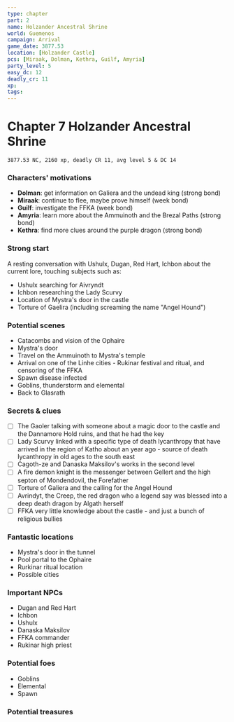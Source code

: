```yaml
---
type: chapter
part: 2
name: Holzander Ancestral Shrine
world: Guemenos
campaign: Arrival
game_date: 3877.53
location: [Holzander Castle]
pcs: [Miraak, Dolman, Kethra, Guilf, Amyria]
party_level: 5
easy_dc: 12
deadly_cr: 11
xp: 
tags: 
---
```


# Chapter 7 Holzander Ancestral Shrine
`3877.53 NC, 2160 xp, deadly CR 11, avg level 5 & DC 14`


### Characters' motivations
- **Dolman**: get information on Galiera and the undead king (strong bond)
- **Miraak**: continue to flee, maybe prove himself (week bond)
- **Guilf**: investigate the FFKA (week bond)
- **Amyria**: learn more about the Ammuinoth and the Brezal Paths (strong bond)
- **Kethra**: find more clues around the purple dragon (strong bond)

### Strong start
A resting conversation with Ushulx, Dugan, Red Hart, Ichbon about the current lore, touching subjects such as:
- Ushulx searching for Aivryndt
- Ichbon researching the Lady Scurvy
- Location of Mystra's door in the castle
- Torture of Gaelira (including screaming the name "Angel Hound")

### Potential scenes
- Catacombs and vision of the Ophaire
- Mystra's door
- Travel on the Ammuinoth to Mystra's temple
- Arrival on one of the Linhe cities - Rukinar festival and ritual, and censoring of the FFKA
- Spawn disease infected
- Goblins, thunderstorm and elemental
- Back to Glasrath

### Secrets & clues
- [ ] The Gaoler talking with someone about a magic door to the castle and the Dannamore Hold ruins, and that he had the key
- [ ] Lady Scurvy linked with a specific type of death lycanthropy that have arrived in the region of Katho about an year ago - source of death lycanthropy in old ages to the south east
- [ ] Cagoth-ze and Danaska Maksilov's works in the second level
- [ ] A fire demon knight is the messenger between Gellert and the high septon of Mondendovil, the Forefather
- [ ] Torture of Galiera and the calling for the Angel Hound
- [ ] Avrindyt, the Creep, the red dragon who a legend say was blessed into a deep death dragon by Algath herself
- [ ] FFKA very little knowledge about the castle - and just a bunch of religious bullies

### Fantastic locations
- Mystra's door in the tunnel
- Pool portal to the Ophaire
- Rurkinar ritual location
- Possible cities

### Important NPCs
- Dugan and Red Hart
- Ichbon
- Ushulx
- Danaska Maksilov
- FFKA commander
- Rukinar high priest

### Potential foes
- Goblins
- Elemental
- Spawn

### Potential treasures

